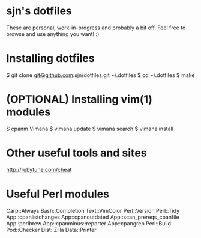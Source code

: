 # sjn's dotfiles

These are personal, work-in-progress and probably a bit off. Feel free
to browse and use anything you want! :)

# Installing dotfiles

$ git clone git@github.com:sjn/dotfiles.git ~/.dotfiles
$ cd ~/.dotfiles
$ make

# (OPTIONAL) Installing vim(1) modules

$ cpanm Vimana
$ vimana update
$ vimana search <something>
$ vimana install <something>

# Other useful tools and sites

http://rubytune.com/cheat

# Useful Perl modules
Carp::Always
Bash::Completion
Text::VimColor
Perl::Version
Perl::Tidy
App::cpanlistchanges
App::cpanoutdated
App::scan_prereqs_cpanfile
App::perlbrew
App::cpanminus::reporter
App::cpangrep
Perl::Build
Pod::Checker
Dist::Zilla
Data::Printer
